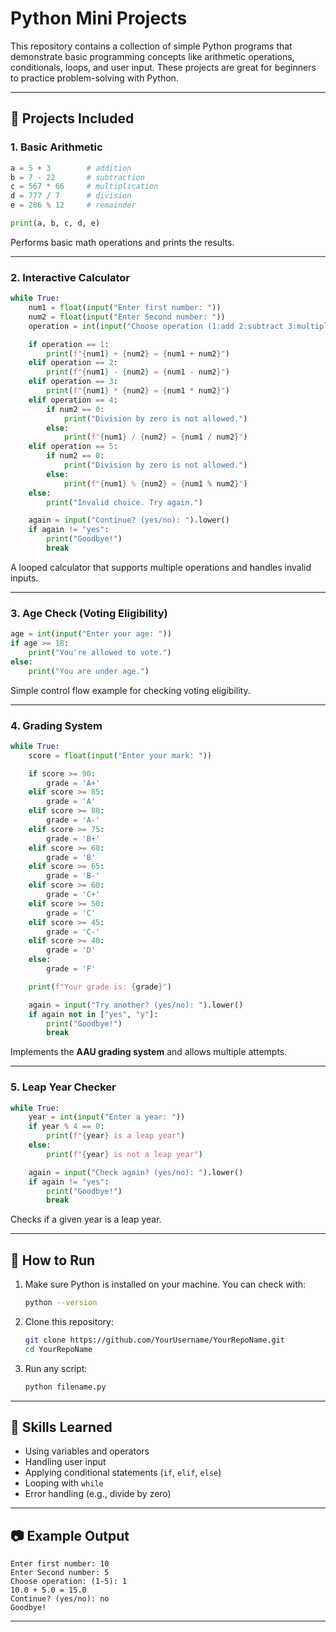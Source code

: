 # Python Mini Projects

This repository contains a collection of simple Python programs that demonstrate basic programming concepts like arithmetic operations, conditionals, loops, and user input. These projects are great for beginners to practice problem-solving with Python.

---

## 📌 Projects Included

### 1. Basic Arithmetic
```python
a = 5 + 3        # addition
b = 7 - 22       # subtraction
c = 567 * 66     # multiplication
d = 777 / 7      # division
e = 286 % 12     # remainder

print(a, b, c, d, e)
````

Performs basic math operations and prints the results.

---

### 2. Interactive Calculator

```python
while True:
    num1 = float(input("Enter first number: "))
    num2 = float(input("Enter Second number: "))
    operation = int(input("Choose operation (1:add 2:subtract 3:multiply 4:divide 5:remainder): "))

    if operation == 1:
        print(f"{num1} + {num2} = {num1 + num2}")
    elif operation == 2:
        print(f"{num1} - {num2} = {num1 - num2}")
    elif operation == 3:
        print(f"{num1} * {num2} = {num1 * num2}")
    elif operation == 4:
        if num2 == 0:
            print("Division by zero is not allowed.")
        else:
            print(f"{num1} / {num2} = {num1 / num2}")
    elif operation == 5:
        if num2 == 0:
            print("Division by zero is not allowed.")
        else:
            print(f"{num1} % {num2} = {num1 % num2}")
    else:
        print("Invalid choice. Try again.")

    again = input("Continue? (yes/no): ").lower()
    if again != "yes":
        print("Goodbye!")
        break
```

A looped calculator that supports multiple operations and handles invalid inputs.

---

### 3. Age Check (Voting Eligibility)

```python
age = int(input("Enter your age: "))
if age >= 18:
    print("You're allowed to vote.")
else:
    print("You are under age.")
```

Simple control flow example for checking voting eligibility.

---

### 4. Grading System

```python
while True:
    score = float(input("Enter your mark: "))

    if score >= 90:
        grade = 'A+'
    elif score >= 85:
        grade = 'A'
    elif score >= 80:
        grade = 'A-'
    elif score >= 75:
        grade = 'B+'
    elif score >= 68:
        grade = 'B'
    elif score >= 65:
        grade = 'B-'
    elif score >= 60:
        grade = 'C+'
    elif score >= 50:
        grade = 'C'
    elif score >= 45:
        grade = 'C-'
    elif score >= 40:
        grade = 'D'
    else:
        grade = 'F'

    print(f"Your grade is: {grade}")

    again = input("Try another? (yes/no): ").lower()
    if again not in ["yes", "y"]:
        print("Goodbye!")
        break
```

Implements the **AAU grading system** and allows multiple attempts.

---

### 5. Leap Year Checker

```python
while True:
    year = int(input("Enter a year: "))
    if year % 4 == 0:
        print(f"{year} is a leap year")
    else:
        print(f"{year} is not a leap year")

    again = input("Check again? (yes/no): ").lower()
    if again != "yes":
        print("Goodbye!")
        break
```

Checks if a given year is a leap year.

---

## 🚀 How to Run

1. Make sure Python is installed on your machine.
   You can check with:

   ```bash
   python --version
   ```
2. Clone this repository:

   ```bash
   git clone https://github.com/YourUsername/YourRepoName.git
   cd YourRepoName
   ```
3. Run any script:

   ```bash
   python filename.py
   ```

---

## 🎯 Skills Learned

* Using variables and operators
* Handling user input
* Applying conditional statements (`if`, `elif`, `else`)
* Looping with `while`
* Error handling (e.g., divide by zero)

---

## 📷 Example Output

```
Enter first number: 10
Enter Second number: 5
Choose operation: (1-5): 1
10.0 + 5.0 = 15.0
Continue? (yes/no): no
Goodbye!
```

---

